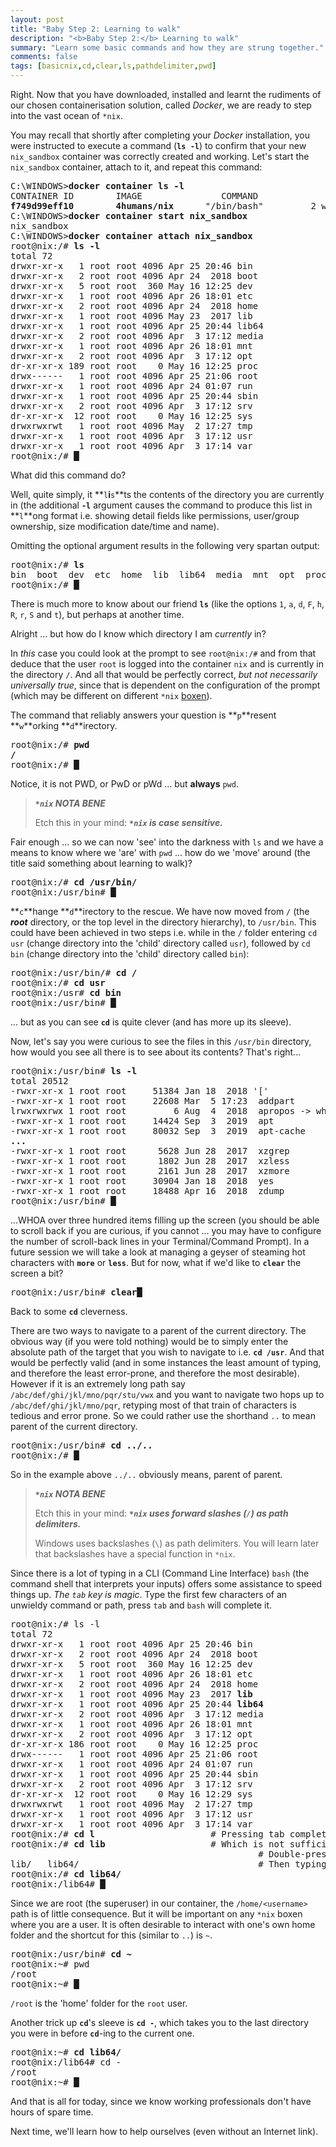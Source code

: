 ```yaml
---
layout: post
title: "Baby Step 2: Learning to walk"
description: "<b>Baby Step 2:</b> Learning to walk"
summary: "Learn some basic commands and how they are strung together."
comments: false
tags: [basicnix,cd,clear,ls,pathdelimiter,pwd]
---
```


Right. Now that you have downloaded, installed and learnt the rudiments of our chosen containerisation solution, called *Docker*, we are ready to step into the vast ocean of `*nix`.

You may recall that shortly after completing your *Docker* installation, you were instructed to execute a command (**`ls -l`**) to confirm that your new `nix_sandbox` container was correctly created and working. Let's start the `nix_sandbox` container, attach to it, and repeat this command:
<pre>
C:\WINDOWS><b>docker container ls -l</b>
CONTAINER ID        IMAGE               COMMAND             CREATED             STATUS                   PORTS               NAMES
<b>f749d99eff10        4humans/nix</b>      "/bin/bash"         2 weeks ago         Exited (0) 13 days ago                       <b>nix_sandbox</b>
C:\WINDOWS><b>docker container start nix_sandbox</b>
nix_sandbox
C:\WINDOWS><b>docker container attach nix_sandbox</b>
root@nix:/# <b>ls -l</b>
total 72
drwxr-xr-x   1 root root 4096 Apr 25 20:46 bin
drwxr-xr-x   2 root root 4096 Apr 24  2018 boot
drwxr-xr-x   5 root root  360 May 16 12:25 dev
drwxr-xr-x   1 root root 4096 Apr 26 18:01 etc
drwxr-xr-x   2 root root 4096 Apr 24  2018 home
drwxr-xr-x   1 root root 4096 May 23  2017 lib
drwxr-xr-x   1 root root 4096 Apr 25 20:44 lib64
drwxr-xr-x   2 root root 4096 Apr  3 17:12 media
drwxr-xr-x   1 root root 4096 Apr 26 18:01 mnt
drwxr-xr-x   2 root root 4096 Apr  3 17:12 opt
dr-xr-xr-x 189 root root    0 May 16 12:25 proc
drwx------   1 root root 4096 Apr 25 21:06 root
drwxr-xr-x   1 root root 4096 Apr 24 01:07 run
drwxr-xr-x   1 root root 4096 Apr 25 20:44 sbin
drwxr-xr-x   2 root root 4096 Apr  3 17:12 srv
dr-xr-xr-x  12 root root    0 May 16 12:25 sys
drwxrwxrwt   1 root root 4096 May  2 17:27 tmp
drwxr-xr-x   1 root root 4096 Apr  3 17:12 usr
drwxr-xr-x   1 root root 4096 Apr  3 17:14 var
root@nix:/# <b>&block;</b>
</pre>

What did this command do?

Well, quite simply, it **`l`**i**`s`**ts the contents of the directory you are currently in (the additional **`-l`** argument causes the command to produce this list in **`l`**ong format i.e. showing detail fields like permissions, user/group ownership, size modification date/time and name).

Omitting the optional argument results in the following very spartan output:
<pre>
root@nix:/# <b>ls</b>
bin  boot  dev  etc  home  lib  lib64  media  mnt  opt  proc  root  run  sbin  srv  sys  tmp  usr  var
root@nix:/# <b>&block;</b>
</pre>

There is much more to know about our friend **`ls`** (like the options `1`, `a`, `d`, `F`, `h`, `R`, `r`, `S` and `t`), but perhaps at another time.

Alright ... but how do I know which directory I am *currently* in?

In *this* case you could look at the prompt to see `root@nix:/#` and from that deduce that the user `root` is logged into the container `nix` and is currently in the directory `/`. And all that would be perfectly correct, *but not necessarily universally true*, since that is dependent on the configuration of the prompt (which may be different on different `*nix` [boxen](http://catb.org/jargon/html/B/boxen.html)).

The command that reliably answers your question is **`p`**resent **`w`**orking **`d`**irectory.
<pre>
root@nix:/# <b>pwd</b>
<b>/</b>
root@nix:/# <b>&block;</b>
</pre>

Notice, it is not PWD, or PwD or pWd ... but **always** `pwd`.

> ***`*nix` NOTA BENE***<br>
> 
> Etch this in your mind: ***`*nix` is case sensitive.***

Fair enough ... so we can now 'see' into the darkness with `ls` and we have a means to know where we 'are' with `pwd` ... how do we 'move' around (the title said something about learning to walk)?

<pre>
root@nix:/# <b>cd /usr/bin/</b>
root@nix:/usr/bin# <b>&block;</b>
</pre>

**`c`**hange **`d`**irectory to the rescue. We have now moved from `/` (the ***root*** directory, or the top level in the directory hierarchy), to `/usr/bin`. This could have been achieved in two steps i.e. while in the `/` folder entering `cd usr` (change directory into the 'child' directory called `usr`), followed by `cd bin` (change directory into the 'child' directory called `bin`):
<pre>
root@nix:/usr/bin/# <b>cd /</b>
root@nix:/# <b>cd usr</b>
root@nix:/usr# <b>cd bin</b>
root@nix:/usr/bin# <b>&block;</b>
</pre>
... but as you can see **`cd`** is quite clever (and has more up its sleeve).

Now, let's say you were curious to see the files in this `/usr/bin` directory, how would you see all there is to see about its contents? That's right...
<pre>
root@nix:/usr/bin# <b>ls -l</b>
total 20512
-rwxr-xr-x 1 root root     51384 Jan 18  2018 '['
-rwxr-xr-x 1 root root     22608 Mar  5 17:23  addpart
lrwxrwxrwx 1 root root         6 Aug  4  2018  apropos -> whatis
-rwxr-xr-x 1 root root     14424 Sep  3  2019  apt
-rwxr-xr-x 1 root root     80032 Sep  3  2019  apt-cache
<b>...</b>
-rwxr-xr-x 1 root root      5628 Jun 28  2017  xzgrep
-rwxr-xr-x 1 root root      1802 Jun 28  2017  xzless
-rwxr-xr-x 1 root root      2161 Jun 28  2017  xzmore
-rwxr-xr-x 1 root root     30904 Jan 18  2018  yes
-rwxr-xr-x 1 root root     18488 Apr 16  2018  zdump
root@nix:/usr/bin# <b>&block;</b>
</pre>
...WHOA over three hundred items filling up the screen (you should be able to scroll back if you are curious, if you cannot ... you may have to configure the number of scroll-back lines in your Terminal/Command Prompt).
In a future session we will take a look at managing a geyser of steaming hot characters with **`more`** or **`less`**. But for now, what if we'd like to **`clear`** the screen a bit?
<pre>
root@nix:/usr/bin# <b>clear&block;</b>
</pre>
Back to some **`cd`** cleverness.

There are two ways to navigate to a parent of the current directory. The obvious way (if you were told nothing) would be to simply enter the absolute path of the target that you wish to navigate to i.e. **`cd /usr`**. And that would be perfectly valid (and in some instances the least amount of typing, and therefore the least error-prone, and therefore the most desirable). However if it is an extremely long path say `/abc/def/ghi/jkl/mno/pqr/stu/vwx` and you want to navigate two hops up to `/abc/def/ghi/jkl/mno/pqr`, retyping most of that train of characters is tedious and error prone. So we could rather use the shorthand `..` to mean parent of the current directory.
<pre>
root@nix:/usr/bin# <b>cd ../..</b>
root@nix:/# <b>&block;</b>
</pre>
So in the example above `../..` obviously means, parent of parent.

> ***`*nix` NOTA BENE***<br>
> 
> Etch this in your mind: ***`*nix` uses forward slashes (`/`) as path delimiters.***<br>
> 
> Windows uses backslashes (`\`) as path delimiters. You will learn later that backslashes have a special function in `*nix`.

Since there is a lot of typing in a CLI (Command Line Interface) `bash` (the command shell that interprets your inputs) offers some assistance to speed things up. *The `tab` key is magic*. Type the first few characters of an unwieldy command or path, press `tab` and `bash` will complete it.
<pre>
root@nix:/# ls -l
total 72
drwxr-xr-x   1 root root 4096 Apr 25 20:46 bin
drwxr-xr-x   2 root root 4096 Apr 24  2018 boot
drwxr-xr-x   5 root root  360 May 16 12:25 dev
drwxr-xr-x   1 root root 4096 Apr 26 18:01 etc
drwxr-xr-x   2 root root 4096 Apr 24  2018 home
drwxr-xr-x   1 root root 4096 May 23  2017 <b>lib</b>
drwxr-xr-x   1 root root 4096 Apr 25 20:44 <b>lib64</b>
drwxr-xr-x   2 root root 4096 Apr  3 17:12 media
drwxr-xr-x   1 root root 4096 Apr 26 18:01 mnt
drwxr-xr-x   2 root root 4096 Apr  3 17:12 opt
dr-xr-xr-x 186 root root    0 May 16 12:25 proc
drwx------   1 root root 4096 Apr 25 21:06 root
drwxr-xr-x   1 root root 4096 Apr 24 01:07 run
drwxr-xr-x   1 root root 4096 Apr 25 20:44 sbin
drwxr-xr-x   2 root root 4096 Apr  3 17:12 srv
dr-xr-xr-x  12 root root    0 May 16 12:29 sys
drwxrwxrwt   1 root root 4096 May  2 17:27 tmp
drwxr-xr-x   1 root root 4096 Apr  3 17:12 usr
drwxr-xr-x   1 root root 4096 Apr  3 17:14 var
root@nix:/# <b>cd l</b>                      # Pressing tab completes this to...
root@nix:/# <b>cd lib</b>                    # Which is not sufficiently unique to fully autocomplete.
                                               # Double-pressing tab again displays your completion options...
lib/   lib64/                                  # Then typing 6 (to provide a completion hint) and tab again completes full autocomplete...
root@nix:/# <b>cd lib64/</b>
root@nix:/lib64# <b>&block;</b>
</pre>

Since we are root (the superuser) in our container, the `/home/<username>` path is of little consequence. But it will be important on any `*nix` boxen where you are a user. It is often desirable to interact with one's own home folder and the shortcut for this (similar to `..`) is `~`.
<pre>
root@nix:/usr/bin# <b>cd ~</b>
root@nix:~# pwd
/root
root@nix:~# <b>&block;</b>
</pre>
`/root` is the 'home' folder for the `root` user.

Another trick up **`cd`**'s sleeve is **`cd -`**, which takes you to the last directory you were in before **`cd`**-ing to the current one.
<pre>
root@nix:~# <b>cd lib64/</b>
root@nix:/lib64# cd -
/root
root@nix:~# <b>&block;</b>
</pre>

And that is all for today, since we know working professionals don't have hours of spare time.

Next time, we'll learn how to help ourselves (even without an Internet link).
